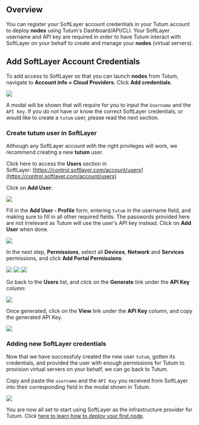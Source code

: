 ## Overview 

You can register your SoftLayer account credentials in your Tutum account
to deploy **nodes** using Tutum's
Dashboard/API/CLI. Your SoftLayer username and API key are required in order to
have Tutum interact with SoftLayer on your behalf to create
and manage your **nodes** (virtual servers).

## Add SoftLayer Account Credentials

To add access to SoftLayer so that you can launch **nodes** from Tutum,
navigate to **Account info \> Cloud Providers**. Click **Add
credentials**.

![](https://s.tutum.co/support/images/link-softlayer-account.png)

A modal will be shown that will require for you to input
the `Username` and the `API Key`. If you do not have or know the correct SoftLayer credentials, or would like to create a `tutum` user, please read the next section.

### Create tutum user in SoftLayer

Although any SoftLayer account with the right privileges will work, we
recommend creating a new **tutum** user. 

Click here to access the **Users** section in SoftLayer: [https://control.softlayer.com/account/users](https://control.softlayer.com/account/users)

Click on **Add User**:

![](https://s.tutum.co/support/images/softlayer-step-1.png)

Fill in the **Add User - Profile** form, entering `tutum` in the username field, and making sure to fill in all other required fields. The passwords provided here are not irrelevant as Tutum will use the user's API key instead. Click on **Add User** when done.

![](https://s.tutum.co/support/images/softlayer-step-2.png)

In the next step, **Permissions**, select all **Devices**, **Network** and **Services** permissions, and click **Add Portal Permissions**:

![](https://s.tutum.co/support/images/softlayer-step-3.png)
![](https://s.tutum.co/support/images/softlayer-step-4.png)
![](https://s.tutum.co/support/images/softlayer-step-5.png)

Go back to the **Users** list, and click on the **Generate** link under the **API Key** column:

![](https://s.tutum.co/support/images/softlayer-step-6.png)

Once generated, click on the **View** link under the **API Key** column, and copy the generated API Key.

![](https://s.tutum.co/support/images/softlayer-step-7.png)


### Adding new SoftLayer credentials

Now that we have successfuly created the new user `tutum`, gotten its
credentials, and provided the user with enough permissions for Tutum to provision virtual servers on your behalf, we can go back to Tutum.

Copy and paste the `username` and the `API Key` you received from SoftLayer into their corresponding field in the modal shown in Tutum.

![](https://s.tutum.co/support/images/softlayer-modal.png)

You are now all set to start using SoftLayer as the infrastructure provider
for Tutum. Click [here to learn how to deploy your first node](https://support.tutum.co/support/solutions/articles/5000523221). 
